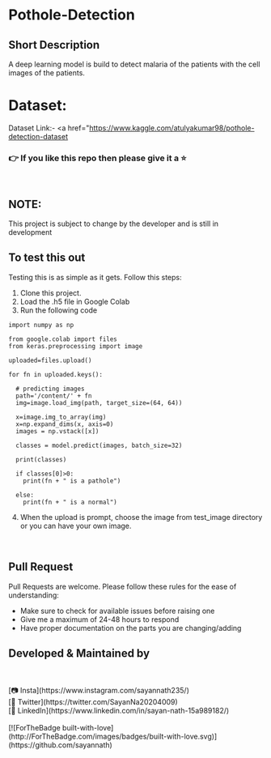 # Pothole-Detection

## Short Description
A deep learning model is build to detect malaria of the patients with the cell images of the patients.
<br>

# Dataset:
Dataset Link:- <a href="https://www.kaggle.com/atulyakumar98/pothole-detection-dataset</a>
<br>

### 👉 If you like this repo then please give it a ⭐️
<br>

## NOTE:
This project is subject to change by the developer and is still in development
<br>

## To test this out
Testing this is as simple as it gets. Follow this steps:
1. Clone this project.
2. Load the .h5 file in Google Colab
3. Run the following code
```
import numpy as np

from google.colab import files
from keras.preprocessing import image

uploaded=files.upload()

for fn in uploaded.keys():
 
  # predicting images
  path='/content/' + fn
  img=image.load_img(path, target_size=(64, 64))
  
  x=image.img_to_array(img)
  x=np.expand_dims(x, axis=0)
  images = np.vstack([x])
  
  classes = model.predict(images, batch_size=32)
  
  print(classes)
  
  if classes[0]>0:
    print(fn + " is a pathole")
    
  else:
    print(fn + " is a normal")
```
4. When the upload is prompt, choose the image from test_image directory or you can have your own image.
<br>

## Pull Request

Pull Requests are welcome. Please follow these rules for the ease of understanding:
* Make sure to check for available issues before raising one
* Give me a maximum of 24-48 hours to respond
* Have proper documentation on the parts you are changing/adding


## Developed & Maintained by
<br>
<br
[👨 Sayan Nath](https://sayan-nath.web.app/)<br>
[📷 Insta](https://www.instagram.com/sayannath235/)<br>
[🐤 Twitter](https://twitter.com/SayanNa20204009)<br>
[🧳 LinkedIn](https://www.linkedin.com/in/sayan-nath-15a989182/)
<br>
<br>
[![ForTheBadge built-with-love](http://ForTheBadge.com/images/badges/built-with-love.svg)](https://github.com/sayannath)
